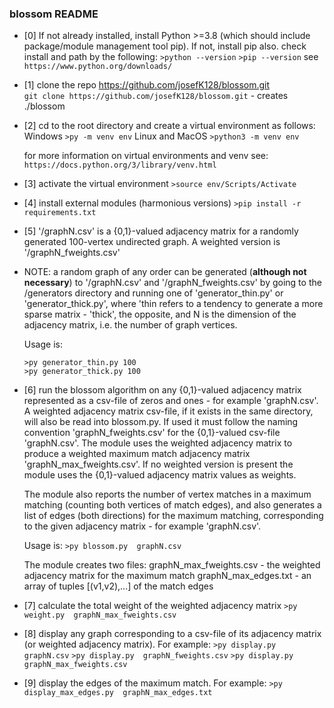 ### __blossom README__


* [0] If not already installed, install Python >=3.8 (which should
  include package/module management tool pip). If not, install pip also.
  check install and path by the following:
  ```>python --version```
  ```>pip --version```
  see ```https://www.python.org/downloads/``` 



* [1] clone the repo https://github.com/josefK128/blossom.git   
  ```git clone https://github.com/josefK128/blossom.git``` - creates ./blossom



* [2] cd to the root directory and create a virtual environment as follows:
  Windows
  ```>py -m venv env```
  Linux and MacOS
  ```>python3 -m venv env```

  for more information on virtual environments and venv see:
  ```https://docs.python.org/3/library/venv.html```



* [3] activate the virtual environment
  ```>source env/Scripts/Activate```



* [4] install external modules (harmonious versions)
  ```>pip install -r requirements.txt```


  
* [5] '/graphN.csv' is a {0,1}-valued adjacency matrix for a randomly 
  generated 100-vertex undirected graph. 
  A weighted version is '/graphN_fweights.csv' 



* NOTE: a random graph of any order can be generated (**although not 
  necessary**) to '/graphN.csv' and '/graphN_fweights.csv' by going to the 
  /generators directory and running one of 'generator_thin.py' 
  or 'generator_thick.py', where 'thin refers to a tendency to generate a 
  more sparse matrix - 'thick', the opposite, and N is the dimension of the 
  adjacency matrix, i.e. the number of graph vertices.
  
  Usage is:

   ```>py generator_thin.py 100```    
   ```>py generator_thick.py 100```


   
* [6] run the blossom algorithm on any {0,1}-valued adjacency matrix represented
  as a csv-file of zeros and ones - for example 'graphN.csv'. A weighted
  adjacency matrix csv-file, if it exists in the same directory, will also
  be read into blossom.py. If used it must follow the naming convention
  'graphN_fweights.csv' for the {0,1}-valued csv-file 'graphN.csv'.
  The module uses the weighted adjacency matrix to produce a weighted maximum
  match adjacency matrix 'graphN_max_fweights.csv'. If no weighted version is
  present the module uses the {0,1}-valued adjacency matrix values as weights.
  
  The module also reports the number of vertex matches in a maximum matching 
  (counting both vertices of match edges), and also generates a list of edges 
  (both directions) for the maximum matching, corresponding to the given 
  adjacency matrix - for example 'graphN.csv'.

  Usage is:
  ```>py blossom.py  graphN.csv```

  The module creates two files:
  graphN_max_fweights.csv - the weighted adjacency matrix for the maximum match
  graphN_max_edges.txt - an array of tuples [(v1,v2),...] of the match edges



* [7] calculate the total weight of the weighted adjacency matrix
  ```>py weight.py  graphN_max_fweights.csv```



* [8] display any graph corresponding to a csv-file of its adjacency matrix (or weighted adjacency matrix). For example:
  ```>py display.py  graphN.csv```
  ```>py display.py  graphN_fweights.csv```
  ```>py display.py  graphN_max_fweights.csv```



* [9] display the edges of the maximum match. For example:
  ```>py display_max_edges.py  graphN_max_edges.txt```

  
